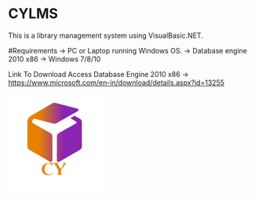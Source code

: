 # CYLMS
This is a library management system using VisualBasic.NET.

#Requirements 
 -> PC or Laptop running Windows OS.
 -> Database engine 2010 x86
 -> Windows 7/8/10
 
 Link To Download Access Database Engine 2010 x86 -> https://www.microsoft.com/en-in/download/details.aspx?id=13255
 
 ![Activity Diagram](https://github.com/Chudasama-Yash/CYLMS/blob/master/images/logo.png)
    
